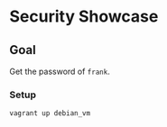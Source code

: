 # Security Showcase

## Goal

Get the password of `frank`.

### Setup

```bash
vagrant up debian_vm
```